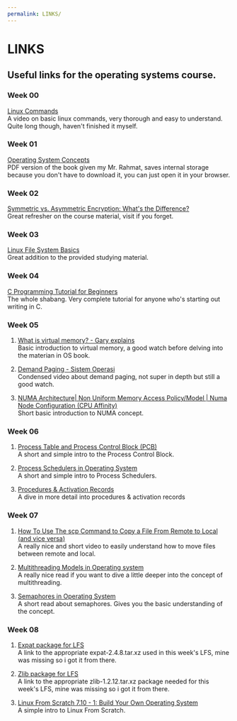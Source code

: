 ```yaml
---
permalink: LINKS/
---
```


# LINKS
## Useful links for the operating systems course.

### Week 00
[Linux Commands](https://www.youtube.com/watch?v=ZtqBQ68cfJc)<br>
A video on basic linux commands, very thorough and easy to understand. Quite long though, haven't finished it myself.

### Week 01
[Operating System Concepts](https://os.ecci.ucr.ac.cr/slides/Abraham-Silberschatz-Operating-System-Concepts-10th-2018.pdf)<br>
PDF version of the book given my Mr. Rahmat, saves internal storage because you don't have to download it, you can just open it in your browser.

### Week 02
[Symmetric vs. Asymmetric Encryption: What's the Difference?](https://www.trentonsystems.com/blog/symmetric-vs-asymmetric-encryption)<br>
Great refresher on the course material, visit if you forget.

### Week 03
[Linux File System Basics](https://www.dummies.com/computers/operating-systems/linux/linux-file-system-basics/) <br> Great addition to the provided studying material.

### Week 04
[C Programming Tutorial for Beginners](https://www.youtube.com/watch?v=KJgsSFOSQv0&t=302s) <br>
The whole shabang. Very complete tutorial for anyone who's starting out writing in C.

### Week 05
1. [What is virtual memory? - Gary explains](https://www.youtube.com/watch?v=2quKyPnUShQ) <br>
Basic introduction to virtual memory, a good watch before delving into the materian in OS book.

2. [Demand Paging - Sistem Operasi](https://www.youtube.com/watch?v=54BgdAXGxXk)<br>
Condensed video about demand paging, not super in depth but still a good watch.

3. [NUMA Architecture| Non Uniform Memory Access Policy/Model | Numa Node Configuration (CPU Affinity)](https://www.youtube.com/watch?v=gCOEunP5kjs)<br>
Short basic introduction to NUMA concept.

### Week 06
1. [Process Table and Process Control Block (PCB)](https://www.geeksforgeeks.org/process-table-and-process-control-block-pcb/)<br> A short and simple intro to the Process Control Block.

2. [Process Schedulers in Operating System](https://www.geeksforgeeks.org/process-schedulers-in-operating-system/)<br> A short and simple intro to Process Schedulers.

3. [Procedures & Activation Records](https://www.rose-hulman.edu/class/csse/csse404/schedule/day17/Procedures.pdf)<br> A dive in more detail into procedures & activation records

### Week 07
1. [How To Use The scp Command to Copy a File From Remote to Local (and vice versa)](https://www.youtube.com/watch?v=q2OHvlr081s&t=315)<br> A really nice and short video to easily understand how to move files between remote and local.

2. [Multithreading Models in Operating system](https://www.javatpoint.com/multithreading-models-in-operating-system)<br> A really nice read if you want to dive a little deeper into the concept of multithreading.

3. [Semaphores in Operating System](https://www.tutorialspoint.com/semaphores-in-operating-system)<br>
A short read about semaphores. Gives you the basic understanding of the concept.

### Week 08
1. [Expat package for LFS](https://github.com/libexpat/libexpat/releases/download/R_2_4_8/expat-2.4.8.tar.xz)<br> A link to the appropriate expat-2.4.8.tar.xz used in this week's LFS, mine was missing so i got it from there.

2. [Zlib package for LFS](https://ftp.icm.edu.pl/packages/zlib/zlib-1.2.12.tar.xz)<br> A link to the appropriate zlib-1.2.12.tar.xz package needed for this week's LFS, mine was missing so i got it from there.

3. [Linux From Scratch 7.10 - 1: Build Your Own Operating System](https://www.youtube.com/watch?v=8WsDcW5SQ9Y)<br> A simple intro to Linux From Scratch.
